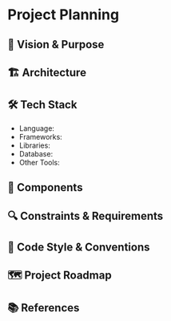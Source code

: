 # Project Planning

## 🚀 Vision & Purpose
<!-- Describe the high-level vision and purpose of the project -->

## 🏗️ Architecture
<!-- Outline the project's architecture, components, and how they interact -->

## 🛠️ Tech Stack
<!-- List the technologies, frameworks, and libraries you'll use -->
- Language: 
- Frameworks:
- Libraries:
- Database:
- Other Tools:

## 🧩 Components
<!-- Describe the main components of the project -->

## 🔍 Constraints & Requirements
<!-- List any technical constraints, non-functional requirements, etc. -->

## 📏 Code Style & Conventions
<!-- Define coding standards, naming conventions, etc. to maintain consistency -->

## 🗺️ Project Roadmap
<!-- Outline phases of development or major milestones -->

## 📚 References
<!-- Include any useful documentation links, articles, or resources -->
